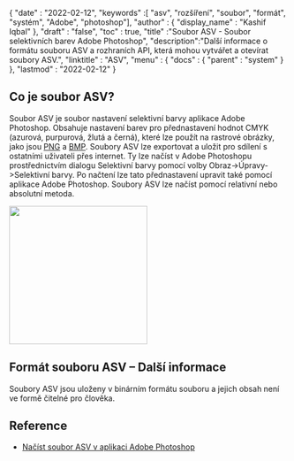 {
  "date" : "2022-02-12",
  "keywords" :[ "asv", "rozšíření", "soubor", "formát", "systém", "Adobe", "photoshop"],
  "author" : {
    "display_name" : "Kashif Iqbal"
},
  "draft" : "false",
  "toc" : true,
  "title" :"Soubor ASV - Soubor selektivních barev Adobe Photoshop",
  "description":"Další informace o formátu souboru ASV a rozhraních API, která mohou vytvářet a otevírat soubory ASV.",
  "linktitle" : "ASV",
  "menu" : {
    "docs" : {
      "parent" : "system"
}
},
  "lastmod" : "2022-02-12"
}

## Co je soubor ASV?

Soubor ASV je soubor nastavení selektivní barvy aplikace Adobe Photoshop. Obsahuje nastavení barev pro přednastavení hodnot CMYK (azurová, purpurová, žlutá a černá), které lze použít na rastrové obrázky, jako jsou [PNG](/cs/image/png/) a [BMP](/cs/image/bmp/). Soubory ASV lze exportovat a uložit pro sdílení s ostatními uživateli přes internet. Ty lze načíst v Adobe Photoshopu prostřednictvím dialogu Selektivní barvy pomocí volby Obraz->Úpravy->Selektivní barvy. Po načtení lze tato přednastavení upravit také pomocí aplikace Adobe Photoshop. Soubory ASV lze načíst pomocí
relativní nebo absolutní metoda.

[<img src="asv.png" width="250"/> ](../asv.png)

## Formát souboru ASV – Další informace

Soubory ASV jsou uloženy v binárním formátu souboru a jejich obsah není ve formě čitelné pro člověka.

## Reference

* [Načíst soubor ASV v aplikaci Adobe Photoshop](https://community.adobe.com/t5/photoshop-ecosystem-discussions/photoshop-asv-file-preset-wont-open/m-p/12587356)

